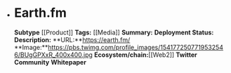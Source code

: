 - # Earth.fm
  **Subtype** [[Product]]
  **Tags:** [[Media]]
  **Summary:**
  **Deployment Status:**
  **Description:**
  **URL:**https://earth.fm/
  **Image:**https://pbs.twimg.com/profile_images/1541772507719532546/BUgGPXxR_400x400.jpg
  **Ecosystem/chain:**[[Web2]]
  **Twitter**
  **Community**
  **Whitepaper**